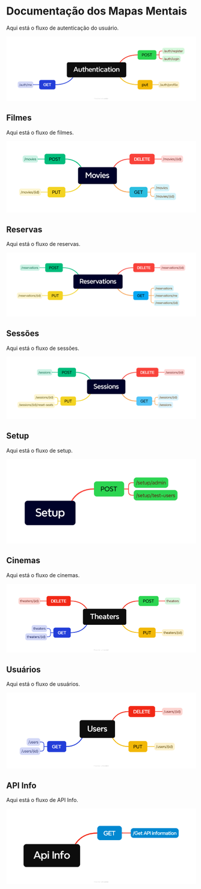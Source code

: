 # Documentação dos Mapas Mentais

Aqui está o fluxo de autenticação do usuário.

![Mapa Mental do Fluxo de Login](./imagens/Authentication.png)

## Filmes

Aqui está o fluxo de filmes.

![Mapa Mental do Fluxo de Filmes](./imagens/Movies.png)

## Reservas

Aqui está o fluxo de reservas.

![Mapa Mental do Fluxo de Filmes](./imagens/Reservations.png)

## Sessões

Aqui está o fluxo de sessões.

![Mapa Mental do Fluxo de Filmes](./imagens/Sessions.png)

## Setup

Aqui está o fluxo de setup.

![Mapa Mental do Fluxo de Filmes](./imagens/Setup.png)

## Cinemas

Aqui está o fluxo de cinemas.

![Mapa Mental do Fluxo de Filmes](./imagens/Theaters.png)

## Usuários

Aqui está o fluxo de usuários.

![Mapa Mental do Fluxo de Filmes](./imagens/Users.png)

## API Info

Aqui está o fluxo de API Info.

![Mapa Mental do Fluxo de Filmes](./imagens/ApiInfo.png)